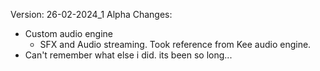 Version: 26-02-2024_1 Alpha
Changes:
- Custom audio engine
  - SFX and Audio streaming. Took reference from Kee audio engine.
- Can't remember what else i did. its been so long...
